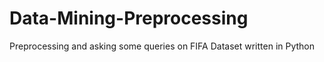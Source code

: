 # Data-Mining-Preprocessing
Preprocessing and asking some queries on FIFA Dataset written in Python
